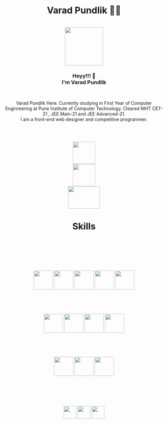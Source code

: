<h1 class="title" align="center"><b>Varad Pundlik </b>👨‍💻</h1>
<br>
<div align=center>
<img src="https://varadvpundlik.files.wordpress.com/2020/04/img_20210815_153630093_burst000_cover_top-01.jpg"
    id="photo" align="center" height=120px>
<h3 class="content" align="center">Heyy!!! 👋<br>I'm Varad Pundlik</h3><br>
<p class="content" align="center"> Varad Pundlik Here. Currently studying in First Year of Computer Enginreering
    at Pune
    Institute of Computer
    Technology.
    Cleared MHT CET-21 , JEE Main-21 and JEE Advanced-21.
    <br>
    I am a front-end web designer and competitive programmer.
</p>
    
<br>
<br>

[<img
src="https://cdn.codechef.com/sites/all/themes/abessive/cc-logo.svg" height="70px">](https://www.codechef.com/users/varad_pundlik)
<br>
[<img src="https://encrypted-tbn0.gstatic.com/images?q=tbn:ANd9GcRtOPuZyzxmuy3mJO1Vzwf2Z-nYxDJVWkFMvg&usqp=CAU"
height="70px">](https://github.com/varadpundlik)</a>
<br>
[<img
src="https://cdn.iconscout.com/icon/free/png-256/code-forces-3629285-3031869.png" height="70px"
width="100px">](https://codeforces.com/profile/varadPundlik)
<br>
<h1 align="center" color="white" class="sk_title"><b>Skills</b></h1><br>

<h4 align="center" style="color: white;">Languages</h4>
<br>
   
<img src="https://upload.wikimedia.org/wikipedia/commons/thumb/1/18/ISO_C%2B%2B_Logo.svg/1822px-ISO_C%2B%2B_Logo.svg.png"
height="60px" class="imag"/>
<img src="https://upload.wikimedia.org/wikipedia/commons/thumb/c/c3/Python-logo-notext.svg/1024px-Python-logo-notext.svg.png"
    height="60px" class="imag"/>
<img src="https://upload.wikimedia.org/wikipedia/commons/thumb/6/61/HTML5_logo_and_wordmark.svg/512px-HTML5_logo_and_wordmark.svg.png"
    height="60px" class="imag"/>
<img src="https://upload.wikimedia.org/wikipedia/commons/thumb/d/d5/CSS3_logo_and_wordmark.svg/1452px-CSS3_logo_and_wordmark.svg.png"
    height="60px" class="imag"/>
<img src="https://iconape.com/wp-content/files/ez/353342/svg/javascript-seeklogo.com.svg" height="60px" class="imag">

<h4 align="center" style="color: white;">Frameworks</h4>
<br>
    
<img src="https://iconape.com/wp-content/files/yb/61798/svg/flutter-logo.svg" height="60px" class="imag"/>
<img src="https://upload.wikimedia.org/wikipedia/commons/thumb/b/b2/Bootstrap_logo.svg/512px-Bootstrap_logo.svg.png" height="60px" class="imag"/>
<img src="https://cdn-icons-png.flaticon.com/512/919/919825.png" height="60px" class="imag"/>
<img src="https://w7.pngwing.com/pngs/925/447/png-transparent-express-js-node-js-javascript-mongodb-node-js-text-trademark-logo.png"
    height="60px" class="imag"/>
<br>
<h4 align="center" style="color: white;">Developer Tools</h4>
<br>
<img src="https://e7.pngegg.com/pngimages/713/558/png-clipart-computer-icons-pro-git-github-logo-text-logo-thumbnail.png"
    height="60px" class="imag"/>
<img src="https://encrypted-tbn0.gstatic.com/images?q=tbn:ANd9GcRtOPuZyzxmuy3mJO1Vzwf2Z-nYxDJVWkFMvg&usqp=CAU"
    height="60px" class="imag"/>
<img src="https://upload.wikimedia.org/wikipedia/commons/f/f9/Windows_Terminal_Logo.png?20190622111111"
    height="60px" class="imag"/>

<br>
       
<h1 align="center" style="color: white;" class="sk_title">Contact</h1>
    
[<img src="https://cdn-icons-png.flaticon.com/512/174/174857.png" height="40px">](https://www.linkedin.com/in/varad-pundlik-3a6178205)
[<img src="https://mailmeteor.com/logos/assets/PNG/Gmail_Logo_512px.png" height="40px">](mailto:varadpundlik@gmail.com)
[<img src="https://www.freepnglogos.com/uploads/logo-ig-png/logo-ig-stunning-instagram-logo-vector-download-for-new-7.png" height="40px">](https://www.instagram.com/varadpundlik31/)
</div>    
